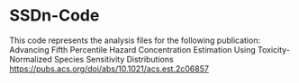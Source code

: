 # SSDn-Code
This code represents the analysis files for the following publication: Advancing Fifth Percentile Hazard Concentration Estimation Using Toxicity-Normalized Species Sensitivity Distributions
https://pubs.acs.org/doi/abs/10.1021/acs.est.2c06857
